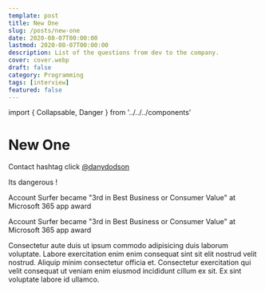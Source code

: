 ```yaml
---
template: post
title: New One
slug: /posts/new-one
date: 2020-08-07T00:00:00
lastmod: 2020-08-07T00:00:00
description: List of the questions from dev to the company.
cover: cover.webp
draft: false
category: Programming
tags: [interview]
featured: false
---
```


import { Collapsable, Danger } from '../../../components'

# New One

Contact hashtag click <a href='https://twitter.com/hashtag/danydodson?src=hashtag_click' rel='noopener noreferrer' target='_blank' role='link'>@danydodson</a>

<Danger>

Its dangerous !

</Danger>

<Collapsable type='' title='warning'>

Account Surfer became "3rd in Best Business or Consumer Value" at Microsoft 365 app award

Account Surfer became "3rd in Best Business or Consumer Value" at Microsoft 365 app award

Consectetur aute duis ut ipsum commodo adipisicing duis laborum voluptate. Labore exercitation enim enim consequat sint sit elit nostrud velit nostrud. Aliquip minim consectetur officia et. Consectetur exercitation qui velit consequat ut veniam enim eiusmod incididunt cillum ex sit. Ex sint voluptate labore id ullamco.

</Collapsable>
